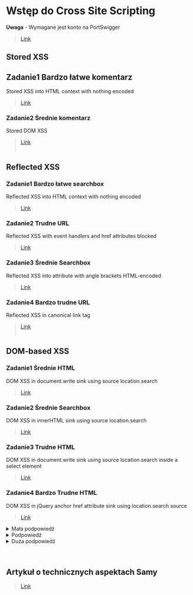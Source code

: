# Wstęp do Cross Site Scripting
**Uwaga** - Wymagane jest konto na PortSwigger
> [Link](https://portswigger.net/users/register)
## Stored XSS
## Zadanie1 Bardzo łatwe komentarz
Stored XSS into HTML context with nothing encoded
> [Link](https://portswigger.net/web-security/cross-site-scripting/stored/lab-html-context-nothing-encoded)
### Zadanie2 Średnie komentarz
Stored DOM XSS
> [Link](https://portswigger.net/web-security/cross-site-scripting/dom-based/lab-dom-xss-stored)
<br/><br/>

## Reflected XSS
### Zadanie1 Bardzo łatwe searchbox
Reflected XSS into HTML context with nothing encoded
> [Link](https://portswigger.net/web-security/cross-site-scripting/reflected/lab-html-context-nothing-encoded)
### Zadanie2 Trudne URL
Reflected XSS with event handlers and href attributes blocked
> [Link](https://portswigger.net/web-security/cross-site-scripting/contexts/lab-event-handlers-and-href-attributes-blocked)
### Zadanie3 Średnie Searchbox
Reflected XSS into attribute with angle brackets HTML-encoded
> [Link](https://portswigger.net/web-security/cross-site-scripting/contexts/lab-attribute-angle-brackets-html-encoded)
### Zadanie4 Bardzo trudne URL
Reflected XSS in canonical link tag
> [Link](https://portswigger.net/web-security/cross-site-scripting/contexts/lab-canonical-link-tag)
<br/><br/>

## DOM-based XSS
### Zadanie1 Średnie HTML
DOM XSS in document.write sink using source location.search
> [Link](https://portswigger.net/web-security/cross-site-scripting/dom-based/lab-document-write-sink)
### Zadanie2 Średnie Searchbox
DOM XSS in innerHTML sink using source location.search
> [Link](https://portswigger.net/web-security/cross-site-scripting/dom-based/lab-innerhtml-sink)
### Zadanie3 Trudne HTML
DOM XSS in document.write sink using source location.search inside a select element
> [Link](https://portswigger.net/web-security/cross-site-scripting/dom-based/lab-document-write-sink-inside-select-element)
### Zadanie4 Bardzo Trudne HTML
DOM XSS in jQuery anchor href attribute sink using location.search source
> [Link](https://portswigger.net/web-security/cross-site-scripting/dom-based/lab-jquery-href-attribute-sink)
<details>
  <summary>Mała podpowiedź</summary>
    Kliknij w link do strony 'Feedback' i przyjrzyj się URL
</details>
<details>
  <summary>Podpowiedź</summary>
    Zastanów się do jakiego elementu strony odnosi się URL i jak dane tam zawarte są używane w kodzie źródłowym strony.
</details>
<details>
  <summary>Duża podpowiedź</summary>
    URL podstrony 'Feedback' definiuje co się stanie gdy wciśniemy przycisk 'Back'. Adres do którego mamy się cofnąc zawarty jest w tagu 'href'. Sprawdź jak można użyć javascript w tagu 'href' 
</details>
<br/><br/>

## Artykuł o technicznych aspektach Samy
> [Link](https://samy.pl/myspace/tech.html)

<br/><br/>
